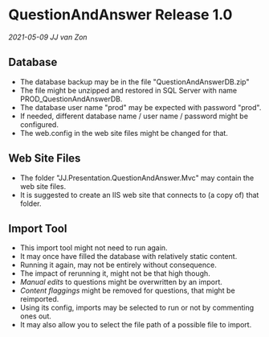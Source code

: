 QuestionAndAnswer Release 1.0
=============================

*2021-05-09 JJ van Zon*

Database
--------

- The database backup may be in the file "QuestionAndAnswerDB.zip" 
- The file might be unzipped and restored in SQL Server with name PROD_QuestionAndAnswerDB.
- The database user name "prod" may be expected with password "prod".
- If needed, different database name / user name / password might be configured.
- The web.config in the web site files might be changed for that.

Web Site Files
--------------

- The folder "JJ.Presentation.QuestionAndAnswer.Mvc" may contain the web site files.
- It is suggested to create an IIS web site that connects to (a copy of) that folder.

Import Tool
-----------

- This import tool might not need to run again.
- It may once have filled the database with relatively static content.
- Running it again, may not be entirely without consequence.
- The impact of rerunning it, might not be that high though.
- *Manual edits* to questions might be overwritten by an import.
- *Content flaggings* might be removed for questions, that might be reimported.
- Using its config, imports may be selected to run or not by commenting ones out.
- It may also allow you to select the file path of a possible file to import.